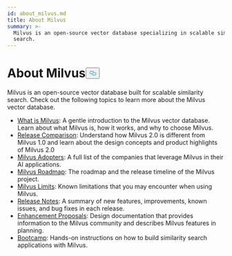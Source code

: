 ```yaml
---
id: about_milvus.md
title: About Milvus
summary: >-
  Milvus is an open-source vector database specializing in scalable similarity
  search.
---
```

<h1 id="About-Milvus" class="common-anchor-header">About Milvus<button data-href="#About-Milvus" class="anchor-icon" translate="no">
      <svg translate="no"
        aria-hidden="true"
        focusable="false"
        height="20"
        version="1.1"
        viewBox="0 0 16 16"
        width="16"
      >
        <path
          fill="#0092E4"
          fill-rule="evenodd"
          d="M4 9h1v1H4c-1.5 0-3-1.69-3-3.5S2.55 3 4 3h4c1.45 0 3 1.69 3 3.5 0 1.41-.91 2.72-2 3.25V8.59c.58-.45 1-1.27 1-2.09C10 5.22 8.98 4 8 4H4c-.98 0-2 1.22-2 2.5S3 9 4 9zm9-3h-1v1h1c1 0 2 1.22 2 2.5S13.98 12 13 12H9c-.98 0-2-1.22-2-2.5 0-.83.42-1.64 1-2.09V6.25c-1.09.53-2 1.84-2 3.25C6 11.31 7.55 13 9 13h4c1.45 0 3-1.69 3-3.5S14.5 6 13 6z"
        ></path>
      </svg>
    </button></h1><p>Milvus is an open-source vector database built for scalable similarity search. Check out the following topics to learn more about the Milvus vector database.</p>
<ul>
<li><a href="/docs/ko/overview.md">What is Milvus</a>: A gentle introduction to the Milvus vector database. Learn about what Milvus is, how it works, and why to choose Milvus.</li>
<li><a href="/docs/ko/comparison.md">Release Comparison</a>: Understand how Milvus 2.0 is different from Milvus 1.0 and learn about the design concepts and product highlights of Milvus 2.0</li>
<li><a href="/docs/ko/milvus_adopters.md">Milvus Adopters</a>: A full list of the companies that leverage Milvus in their AI applications.</li>
<li><a href="https://wiki.lfaidata.foundation/display/MIL/Milvus+2.X+Roadmap+and+Time+schedule">Milvus Roadmap</a>: The roadmap and the release timeline of the Milvus project.</li>
<li><a href="/docs/ko/limitations.md">Milvus Limits</a>: Known limitations that you may encounter when using Milvus.</li>
<li><a href="/docs/ko/release_notes.md">Release Notes</a>: A summary of new features, improvements, known issues, and bug fixes in each release.</li>
<li><a href="https://wiki.lfaidata.foundation/pages/viewpage.action?pageId=43287103">Enhancement Proposals</a>: Design documentation that provides information to the Milvus community and describes Milvus features in planning.</li>
<li><a href="https://milvus.io/bootcamp">Bootcamp</a>: Hands-on instructions on how to build similarity search applications with Milvus.</li>
</ul>
